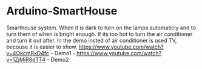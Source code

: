 # Arduino-SmartHouse

Smarthouse system. When it is dark to turn on the lamps automaticly and to turn them of when is bright enough. If its too hot to turn the air conditioner and turn it out after. In the demo insted of air conditioner is used TV, becouse it is easier to show.
https://www.youtube.com/watch?v=4OkcmRxD4fc - Demo1 -
https://www.youtube.com/watch?v=1ZjMiR8dTT4 - Demo2
